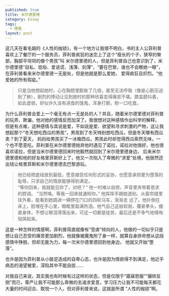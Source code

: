 ```yaml
---
published: true
title: 米尔德里德
category: Essay
tags: 
  - 随笔
layout: post
---
```


这几天在看毛姆的《人性的枷锁》，有一个地方让我很不明白，书的主人公菲利普喜欢上了餐厅的一个服务员，菲利普疯狂的迷恋上了这个“瘦长的个子，狭窄的臀部，胸部平坦坦的像个男孩”叫
米尔德里德的人，但是菲利普自己也意识到了，米尔德里德“自私、低俗、爱说谎、浅薄、刻薄”，“要在巴黎，谁也不会瞧她一眼”，在菲利普看来米尔德里德一无是处，但是他就是那么爱她，
爱得疯狂且炽烈。“他爱她的所有瑕疵。”

>只是当他想起她时，心在胸腔里膨胀了几倍，甚至无法呼吸（像是心脏压迫到了肺），剧烈的悸动让见到她时的那种欣喜变得痛苦不堪。膝盖颤抖着，如此虚弱，好似许久没有进食的饿鬼，浑身打颤，盼一口吃食。

为什么菲利普会爱上一个毫无有点一无是处的人？并且，随着米尔德里德对菲利普的玩弄、欺骗，他对她的感情反而加深了。我很想对这种感情作出科学的解释，
但是有点难，这种感情与其说是爱，不如说是爱、欲望和寻求刺激的产物，这让我想起那个“冬天想吃西瓜的男孩”，男孩到了冬天特别想吃西瓜，但是冬天哪有西瓜卖？到了夏天，
妈妈给男孩买了一冰箱西瓜，男孩此时却觉得西瓜索然无味，一个也不愿意吃。菲利普在米尔德里德抛弃他时遇见了诺拉，诺拉对他很好，他也很喜欢诺拉，但是当米尔德里德回来时他毅然就回到了米尔德里德身边，
后来米尔德里德和他的好友格里菲斯好上了，他又一次陷入了卑微的“求爱”处境，他居然还出钱让格里菲斯和米尔德里德去巴黎游玩。

>他已经把底线放到最低，愿意接受任何形式的妥协，也愿意承担更为堕落的耻辱，只求自己的情欲能够得到满足。  
“等你回来，我就能见你了，对吧？” 他一时难以自控，声音里夹带着恳求的腔调。 “当然咯。等我一回来就通知你。” 他挥挥手跟她道别。从窗帘缝里往外看，能看到她跳进一辆停在门口的四轮马车，渐渐走
远了。他扑倒在床上，脸埋在手心里，眼眶里盈满热泪。他气自己这般软弱，攥紧拳头，绷直身体，不想让眼泪滑落出来，可这一切都是徒劳，最后还是不争气地嚎啕恸哭起来。

这是一种怎样的情感啊，菲利普简直就像有“受虐”倾向的人，他做的一切似乎只是想让自己忍受的痛苦更加剧烈，他就像被魔鬼附了身一样，就算自身拼命想从这段感情中挣脱，但却无能为力，每一次米尔德里德回到他身边，
他就又开始“堕落”。

也许是因为菲利普从小跛足造成的自卑心态，也许是因为情欲得不到满足，他近乎病态的渴望被爱，深陷其中不能自拔......
 
对我自己来说，其实我也有时候有过这样的状态，但是仅限于“寤寐思服”“辗转反侧”而已，尊严让我不可能那么卑微的去渴求爱意，学习压力让我不可能每天都花大量的时间迎合、取悦一个人，但对菲利普来说，这就是所谓
“人性的枷锁”啊。

